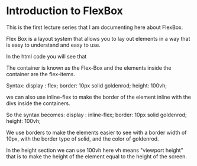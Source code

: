 # Introduction to FlexBox

This is the first lecture series that I am documenting here about FlexBox.

Flex Box is a layout system that allows you to lay out elements in a way that is easy to understand and easy to use.

In the html code you will see that

The container is known as the Flex-Box and the elements inside the container are the flex-items.

Syntax:
    display : flex;
    border: 10px solid goldenrod;
    height: 100vh;

we can also use inline-flex to make the border of the element inline with the divs inside the containers.

So the syntax becomes:
    display : inline-flex;
    border: 10px solid goldenrod;
    height: 100vh;

We use borders to make the elements easier to see with a border width of 10px, with the border type of solid, and the color of goldenrod.

In the height section we can use 100vh here vh means "viewport height" that is to make the height of the element equal to the height of the screen.
